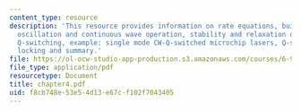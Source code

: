 ```yaml
---
content_type: resource
description: 'This resource provides information on rate equations, built-up of laser
  oscillation and continuous wave operation, stability and relaxation oscillations,
  Q-switching, example: single mode CW-Q-switched microchip lasers, Q-switched mode
  locking and summary.'
file: https://ol-ocw-studio-app-production.s3.amazonaws.com/courses/6-977-ultrafast-optics-spring-2005/f8cb748e53e54d13e67cf102f7043405_chapter4.pdf
file_type: application/pdf
resourcetype: Document
title: chapter4.pdf
uid: f8cb748e-53e5-4d13-e67c-f102f7043405
---
```

